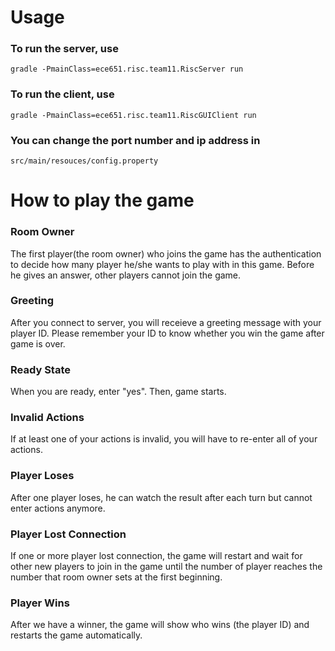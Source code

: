 # Usage

### To run the server, use 

`gradle -PmainClass=ece651.risc.team11.RiscServer run`

### To run the client, use

`gradle -PmainClass=ece651.risc.team11.RiscGUIClient run`

### You can change the port number and ip address in 

`src/main/resouces/config.property`


# How to play the game

### Room Owner
The first player(the room owner) who joins the game has the authentication 
to decide how many player he/she wants to play with in this game. Before he 
gives an answer, other players cannot join the game.

### Greeting
After you connect to server, you will receieve a greeting message with your 
player ID. Please remember your ID to know whether you win the game after game is over.

### Ready State
When you are ready, enter "yes". Then, game starts.

### Invalid Actions
If at least one of your actions is invalid, you will have to re-enter all of 
your actions.

### Player Loses
After one player loses, he can watch the result after each turn but cannot 
enter actions anymore.

### Player Lost Connection
If one or more player lost connection, the game will restart and wait for 
other new players to join in the game until the number of player reaches the 
number that room owner sets at the first beginning.

### Player Wins
After we have a winner, the game will show who wins (the player ID) and 
restarts the game automatically.
